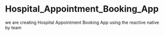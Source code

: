 # Hospital_Appointment_Booking_App
we are creating Hospital Appointment Booking App using the reactive native by team
